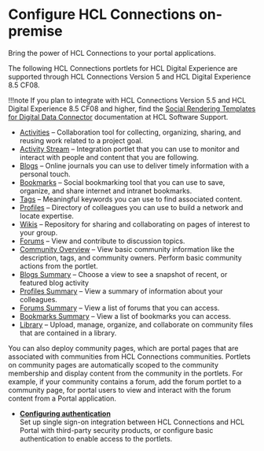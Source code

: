 # Configure HCL Connections on-premise

Bring the power of HCL Connections to your portal applications.

The following HCL Connections portlets for HCL Digital Experience are supported through HCL Connections Version 5 and HCL Digital Experience 8.5 CF08.

!!!note
    If you plan to integrate with HCL Connections Version 5.5 and HCL Digital Experience 8.5 CF08 and higher, find the [Social Rendering Templates for Digital Data Connector](https://support.hcltechsw.com/csm) documentation at HCL Software Support.

-   [Activities](../../../cnx_portlets/connections_portlets_activities.md) – Collaboration tool for collecting, organizing, sharing, and reusing work related to a project goal.
-   [Activity Stream](../../../cnx_portlets/connections_portlets_activity_stream.md) – Integration portlet that you can use to monitor and interact with people and content that you are following.
-   [Blogs](../../../cnx_portlets/connections_portlets_blogs_detail.md) – Online journals you can use to deliver timely information with a personal touch.
-   [Bookmarks](../../../cnx_portlets/connections_portlet_bookmarks.md) – Social bookmarking tool that you can use to save, organize, and share internet and intranet bookmarks.
-   [Tags](../../../cnx_portlets/connections_portlets_tags.md) – Meaningful keywords you can use to find associated content.
-   [Profiles](../../../cnx_portlets/connections_portlets_profiles.md) – Directory of colleagues you can use to build a network and locate expertise.
-   [Wikis](../../../cnx_portlets/connections_portlets_wikis.md) – Repository for sharing and collaborating on pages of interest to your group.
-   [Forums](../../../cnx_portlets/connections_portlets_forum.md) – View and contribute to discussion topics.
-   [Community Overview](../../../cnx_portlets/connections_portlets_community_overview.md) – View basic community information like the description, tags, and community owners. Perform basic community actions from the portlet.
-   [Blogs Summary](../../../cnx_portlets/connections_portlets_blogs_sum.md) – Choose a view to see a snapshot of recent, or featured blog activity
-   [Profiles Summary](../../../cnx_portlets/connections_portlets_profiles_sum.md) – View a summary of information about your colleagues.
-   [Forums Summary](../../../cnx_portlets/connections_portlets_forums_sum.md) – View a list of forums that you can access.
-   [Bookmarks Summary](../../../cnx_portlets/connections_portlets_bookmarks_sum.md) – View a list of bookmarks you can access.
-   [Library](../../../cnx_portlets/connections_portlet_library.md) – Upload, manage, organize, and collaborate on community files that are contained in a library.

You can also deploy community pages, which are portal pages that are associated with communities from HCL Connections communities. Portlets on community pages are automatically scoped to the community membership and display content from the community in the portlets. For example, if your community contains a forum, add the forum portlet to a community page, for portal users to view and interact with the forum content from a Portal application.

-   **[Configuring authentication](../connections_onpremise/connections_authentication/index.md)**  
Set up single sign-on integration between HCL Connections and HCL Portal with third-party security products, or configure basic authentication to enable access to the portlets.


